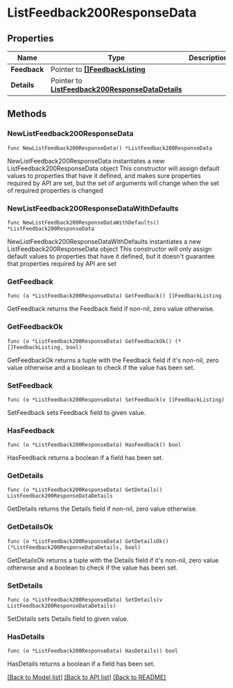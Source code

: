 # ListFeedback200ResponseData

## Properties

Name | Type | Description | Notes
------------ | ------------- | ------------- | -------------
**Feedback** | Pointer to [**[]FeedbackListing**](FeedbackListing.md) |  | [optional] 
**Details** | Pointer to [**ListFeedback200ResponseDataDetails**](ListFeedback200ResponseDataDetails.md) |  | [optional] 

## Methods

### NewListFeedback200ResponseData

`func NewListFeedback200ResponseData() *ListFeedback200ResponseData`

NewListFeedback200ResponseData instantiates a new ListFeedback200ResponseData object
This constructor will assign default values to properties that have it defined,
and makes sure properties required by API are set, but the set of arguments
will change when the set of required properties is changed

### NewListFeedback200ResponseDataWithDefaults

`func NewListFeedback200ResponseDataWithDefaults() *ListFeedback200ResponseData`

NewListFeedback200ResponseDataWithDefaults instantiates a new ListFeedback200ResponseData object
This constructor will only assign default values to properties that have it defined,
but it doesn't guarantee that properties required by API are set

### GetFeedback

`func (o *ListFeedback200ResponseData) GetFeedback() []FeedbackListing`

GetFeedback returns the Feedback field if non-nil, zero value otherwise.

### GetFeedbackOk

`func (o *ListFeedback200ResponseData) GetFeedbackOk() (*[]FeedbackListing, bool)`

GetFeedbackOk returns a tuple with the Feedback field if it's non-nil, zero value otherwise
and a boolean to check if the value has been set.

### SetFeedback

`func (o *ListFeedback200ResponseData) SetFeedback(v []FeedbackListing)`

SetFeedback sets Feedback field to given value.

### HasFeedback

`func (o *ListFeedback200ResponseData) HasFeedback() bool`

HasFeedback returns a boolean if a field has been set.

### GetDetails

`func (o *ListFeedback200ResponseData) GetDetails() ListFeedback200ResponseDataDetails`

GetDetails returns the Details field if non-nil, zero value otherwise.

### GetDetailsOk

`func (o *ListFeedback200ResponseData) GetDetailsOk() (*ListFeedback200ResponseDataDetails, bool)`

GetDetailsOk returns a tuple with the Details field if it's non-nil, zero value otherwise
and a boolean to check if the value has been set.

### SetDetails

`func (o *ListFeedback200ResponseData) SetDetails(v ListFeedback200ResponseDataDetails)`

SetDetails sets Details field to given value.

### HasDetails

`func (o *ListFeedback200ResponseData) HasDetails() bool`

HasDetails returns a boolean if a field has been set.


[[Back to Model list]](../README.md#documentation-for-models) [[Back to API list]](../README.md#documentation-for-api-endpoints) [[Back to README]](../README.md)


